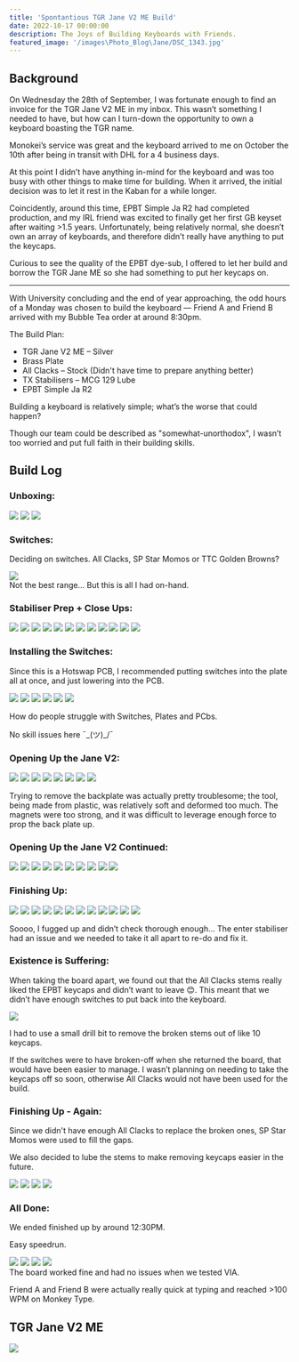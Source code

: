 ```yaml
---
title: 'Spontantious TGR Jane V2 ME Build'
date: 2022-10-17 00:00:00
description: The Joys of Building Keyboards with Friends.
featured_image: '/images\Photo_Blog\Jane/DSC_1343.jpg'
---
```



## Background

On Wednesday the 28th of September, I was fortunate enough to find an invoice for the TGR Jane V2 ME in my inbox. This wasn’t something I needed to have, but how can I turn-down the opportunity to own a keyboard boasting the TGR name.

Monokei’s service was great and the keyboard arrived to me on October the 10th after being in transit with DHL for a 4 business days.

At this point I didn’t have anything in-mind for the keyboard and was too busy with other things to make time for building. When it arrived, the initial decision was to let it rest in the Kaban for a while longer.

Coincidently, around this time, EPBT Simple Ja R2 had completed production, and my IRL friend was excited to finally get her first GB keyset after waiting >1.5 years. Unfortunately, being relatively normal, she doesn’t own an array of keyboards, and therefore didn’t really have anything to put the keycaps. 

Curious to see the quality of the EPBT dye-sub, I offered to let her build and borrow the TGR Jane ME so she had something to put her keycaps on. 

---

With University concluding and the end of year approaching, the odd hours of a Monday was chosen to build the keyboard — Friend A and Friend B arrived with my Bubble Tea order at around 8:30pm. 

The Build Plan:
* TGR Jane V2 ME – Silver
* Brass Plate
* All Clacks – Stock (Didn't have time to prepare anything better)
* TX Stabilisers – MCG 129 Lube
* EPBT Simple Ja R2

Building a keyboard is relatively simple; what’s the worse that could happen? 

Though our team could be described as "somewhat-unorthodox", I wasn’t too worried and put full faith in their building skills.


## Build Log


### Unboxing:
<div class="gallery2" data-columns="1">
<img src="/images/Photo_Blog/Jane/DSC_1308.jpg">
<img src="/images/Photo_Blog/Jane/DSC_1309.jpg">
<img src="/images/Photo_Blog/Jane/DSC_1310.jpg">
</div>

### Switches:
Deciding on switches. All Clacks, SP Star Momos or TTC Golden Browns?
<div class="gallery" data-columns="1">
<img src="/images/Photo_Blog/Jane/DSC_1311.jpg">
</div>
Not the best range... But this is all I had on-hand. 

### Stabiliser Prep + Close Ups:
<div class="gallery" data-columns="2">
<img src="/images/Photo_Blog/Jane/DSC_1312.jpg">
<img src="/images/Photo_Blog/Jane/DSC_1313.jpg">
<img src="/images/Photo_Blog/Jane/DSC_1314.jpg">
<img src="/images/Photo_Blog/Jane/DSC_1315.jpg">
<img src="/images/Photo_Blog/Jane/DSC_1316.jpg">
<img src="/images/Photo_Blog/Jane/DSC_1317.jpg">
<img src="/images/Photo_Blog/Jane/DSC_1318.jpg">
<img src="/images/Photo_Blog/Jane/DSC_1319.jpg">
<img src="/images/Photo_Blog/Jane/DSC_1320.jpg">
<img src="/images/Photo_Blog/Jane/DSC_1321.jpg">
<img src="/images/Photo_Blog/Jane/DSC_1322.jpg">
<img src="/images/Photo_Blog/Jane/DSC_1323.jpg">
</div>

### Installing the Switches:

Since this is a Hotswap PCB, I recommended putting switches into the plate all at once, and just lowering into the PCB. 


<div class="gallery" data-columns="2">
<img src="/images/Photo_Blog/Jane/DSC_1324.jpg">
<img src="/images/Photo_Blog/Jane/DSC_1325.jpg">
<img src="/images/Photo_Blog/Jane/DSC_1326.jpg">
<img src="/images/Photo_Blog/Jane/DSC_1327.jpg">
<img src="/images/Photo_Blog/Jane/DSC_1328.jpg">
<img src="/images/Photo_Blog/Jane/DSC_1329.jpg">
</div>

How do people struggle with Switches, Plates and PCbs. 

No skill issues here ¯\_(ツ)_/¯

### Opening Up the Jane V2:
<div class="gallery" data-columns="2">
<img src="/images/Photo_Blog/Jane/DSC_1330.jpg">
<img src="/images/Photo_Blog/Jane/DSC_1331.jpg">
<img src="/images/Photo_Blog/Jane/DSC_1332.jpg">
<img src="/images/Photo_Blog/Jane/DSC_1333.jpg">
<img src="/images/Photo_Blog/Jane/DSC_1334.jpg">
<img src="/images/Photo_Blog/Jane/DSC_1335.jpg">
<img src="/images/Photo_Blog/Jane/DSC_1336.jpg">
<img src="/images/Photo_Blog/Jane/DSC_1337.jpg">
</div>

Trying to remove the backplate was actually pretty troublesome; the tool, being made from plastic, was relatively soft and deformed too much. The magnets were too strong, and it was difficult to leverage enough force to prop the back plate up. 

### Opening Up the Jane V2 Continued:
<div class="gallery" data-columns="2">
<img src="/images/Photo_Blog/Jane/DSC_1338.jpg">
<img src="/images/Photo_Blog/Jane/DSC_1339.jpg">
<img src="/images/Photo_Blog/Jane/DSC_1340.jpg">
<img src="/images/Photo_Blog/Jane/DSC_1341.jpg">
<img src="/images/Photo_Blog/Jane/DSC_1342.jpg">
<img src="/images/Photo_Blog/Jane/DSC_1343.jpg">
<img src="/images/Photo_Blog/Jane/DSC_1344.jpg">
<img src="/images/Photo_Blog/Jane/DSC_1345.jpg">
<img src="/images/Photo_Blog/Jane/DSC_1346.jpg">
<img src="/images/Photo_Blog/Jane/DSC_1348.jpg">
</div>

### Finishing Up:
<div class="gallery" data-columns="2">
<img src="/images/Photo_Blog/Jane/DSC_1349.jpg">
<img src="/images/Photo_Blog/Jane/DSC_1350.jpg">
<img src="/images/Photo_Blog/Jane/DSC_1351.jpg">
<img src="/images/Photo_Blog/Jane/DSC_1352.jpg">
<img src="/images/Photo_Blog/Jane/DSC_1353.jpg">
<img src="/images/Photo_Blog/Jane/DSC_1355.jpg">
<img src="/images/Photo_Blog/Jane/DSC_1356.jpg">
<img src="/images/Photo_Blog/Jane/DSC_1357.jpg">
<img src="/images/Photo_Blog/Jane/DSC_1358.jpg">
<img src="/images/Photo_Blog/Jane/DSC_1359.jpg">
<img src="/images/Photo_Blog/Jane/DSC_1360.jpg">
<img src="/images/Photo_Blog/Jane/DSC_1361.jpg">
</div>

Soooo, I fugged up and didn’t check thorough enough… The enter stabiliser had an issue and we needed to take it all apart to re-do and fix it.


### Existence is Suffering:

When taking the board apart, we found out that the All Clacks stems really liked the EPBT keycaps and didn’t want to leave 😊. This meant that we didn’t have enough switches to put back into the keyboard. 
<div class="gallery" data-columns="1">
<img src="/images/Photo_Blog/Jane/DSC_1363.jpg">
</div>

I had to use a small drill bit to remove the broken stems out of like 10 keycaps. 

If the switches were to have broken-off when she returned the board, that would have been easier to manage. I wasn’t planning on needing to take the keycaps off so soon, otherwise All Clacks would not have been used for the build. 


### Finishing Up - Again:

Since we didn't have enough All Clacks to replace the broken ones, SP Star Momos were used to fill the gaps.

We also decided to lube the stems to make removing keycaps easier in the future.

<div class="gallery" data-columns="2">
<img src="/images/Photo_Blog/Jane/DSC_1366.jpg">
<img src="/images/Photo_Blog/Jane/DSC_1367.jpg">
<img src="/images/Photo_Blog/Jane/DSC_1368.jpg">
<img src="/images/Photo_Blog/Jane/DSC_1369.jpg">
</div>

### All Done:

We ended finished up by around 12:30PM. 

Easy speedrun. 

<div class="gallery" data-columns="2">
<img src="/images/Photo_Blog/Jane/DSC_1373.jpg">
<img src="/images/Photo_Blog/Jane/DSC_1374.jpg">
<img src="/images/Photo_Blog/Jane/DSC_1370.jpg">
<img src="/images/Photo_Blog/Jane/DSC_1371.jpg">
</div>
The board worked fine and had no issues when we tested VIA.

Friend A and Friend B were actually really quick at typing and reached >100 WPM on Monkey Type. 

## TGR Jane V2 ME 
![](/images/Photo_Blog/Jane/DSC_1375.jpg)